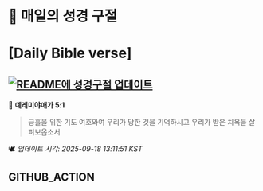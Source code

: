 # 🙏 매일의 성경 구절
# [Daily Bible verse]
## [![README에 성경구절 업데이트](https://github.com/DONGSUKA/first_test/actions/workflows/update-readme-bible.yml/badge.svg)](https://github.com/DONGSUKA/first_test/actions/workflows/update-readme-bible.yml)
<!-- START_BIBLE_VERSE -->
📖 **예레미야애가 5:1**
> 긍휼을 위한 기도 여호와여 우리가 당한 것을 기억하시고 우리가 받은 치욕을 살펴보옵소서

🕊️ _업데이트 시각: 2025-09-18 13:11:51 KST_
  <!-- END_BIBLE_VERSE -->
## GITHUB_ACTION
